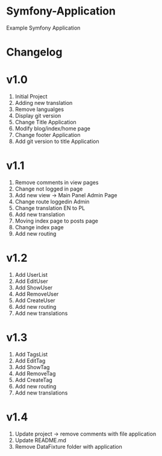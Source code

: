 # Symfony-Application
Example Symfony Application

# Changelog

# v1.0

1) Initial Project
2) Adding new translation
3) Remove langualges
4) Display git version
5) Change Title Application
6) Modify blog/index/home page
7) Change footer Application
8) Add git version to title Application

# v1.1

1) Remove comments in view pages
2) Change not logged in page
3) Add new view -> Main Panel Admin Page
4) Change route loggedin Admin
5) Change translation EN to PL
6) Add new translation
7) Moving index page to posts page
8) Change index page
9) Add new routing

# v1.2

1) Add UserList
2) Add EditUser
3) Add ShowUser
4) Add RemoveUser
5) Add CreateUser
6) Add new routing
7) Add new translations

# v1.3

1) Add TagsList
2) Add EditTag
3) Add ShowTag
4) Add RemoveTag
5) Add CreateTag
6) Add new routing
7) Add new translations

# v1.4

1) Update project -> remove comments with file application
2) Update README.md
3) Remove DataFixture folder with application